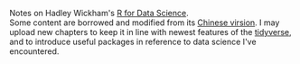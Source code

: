 Notes on Hadley Wickham's [R for Data Science](https://r4ds.had.co.nz/index.html).  
Some content are borrowed and modified from  its [Chinese virsion](https://www.ituring.com.cn/book/2113). I may upload new chapters to keep it in line with newest features of the [tidyverse](https://www.tidyverse.org), and to introduce useful packages in reference to data science I've encountered.  
